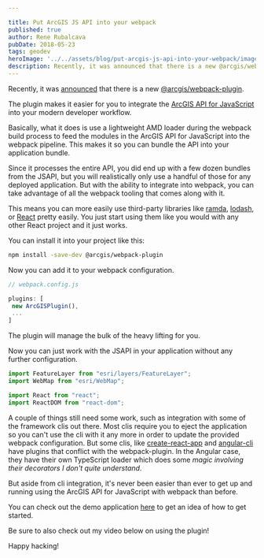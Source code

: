 ```yaml
---

title: Put ArcGIS JS API into your webpack
published: true
author: Rene Rubalcava
pubDate: 2018-05-23
tags: geodev
heroImage: '../../assets/blog/put-arcgis-js-api-into-your-webpack/images/webpack-plugin.jpg'
description: Recently, it was announced that there is a new @arcgis/webpack-plugin.
---
```


Recently, it was
[announced](https://www.esri.com/arcgis-blog/products/js-api-arcgis/mapping/using-the-new-webpack-plugin-for-the-arcgis-api-for-javascript/)
that there is a new
[@arcgis/webpack-plugin](https://github.com/esri/arcgis-webpack-plugin).

The plugin makes it easier for you to integrate the
[ArcGIS API for JavaScript](https://developers.arcgis.com/javascript/latest/guide/index.html)
into your modern developer workflow.

Basically, what it does is use a lightweight AMD loader during the webpack build
process to feed the modules in the ArcGIS API for JavaScript into the webpack
pipeline. This makes it so you can bundle the API into your application bundle.

Since it processes the entire API, you did end up with a few dozen bundles from
the JSAPI, but you will realistically only use a handful of those for any
deployed application. But with the ability to integrate into webpack, you can
take advantage of all the webpack tooling that comes along with it.

This means you can more easily use third-party libraries like
[ramda](https://ramdajs.com/), [lodash](https://lodash.com/), or
[React](https://reactjs.org/) pretty easily. You just start using them like you
would with any other React project and it just works.

You can install it into your project like this:

```bash
npm install -save-dev @arcgis/webpack-plugin
```

Now you can add it to your webpack configuration.

```js
// webpack.config.js

plugins: [
 new ArcGISPlugin(),
 ...
]
```

The plugin will manage the bulk of the heavy lifting for you.

Now you can just work with the JSAPI in your application without any further
configuration.

```js
import FeatureLayer from "esri/layers/FeatureLayer";
import WebMap from "esri/WebMap";

import React from "react";
import ReactDOM from "react-dom";
```

A couple of things still need some work, such as integration with some of the
framework clis out there. Most clis require you to eject the application so you
can't use the cli with it any more in order to update the provided webpack
configuration. But some clis, like
[create-react-app](https://github.com/facebook/create-react-app) and
[angular-cli](https://cli.angular.io/) have plugins that conflict with the
webpack-plugin. In the Angular case, they have their own TypeScript loader which
does some _magic involving their decorators I don't quite understand_.

But aside from cli integration, it's never been easier than ever to get up and
running using the ArcGIS API for JavaScript with webpack than before.

You can check out the demo application
[here](https://github.com/Esri/jsapi-resources/tree/master/4.x/webpack/demo) to
get an idea of how to get started.

Be sure to also check out my video below on using the plugin!

Happy hacking!

<lite-youtube videoid="gTFZgLYegDY"></lite-youtube>
